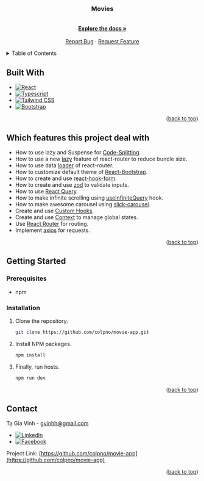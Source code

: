 <a name="readme-top"></a>

<!-- PROJECT LOGO -->
<br />
<div align="center">
<h3 align="center">Movies</h3>

  <p align="center">
    <br />
    <a href="https://github.com/colpno/movie-app/tree/master/docs"><strong>Explore the docs »</strong></a>
    <br />
    <br />
    <a href="https://github.com/colpno/movie-app/issues">Report Bug</a>
    ·
    <a href="https://github.com/colpno/movie-app/issues">Request Feature</a>
  </p>
</div>

<!-- TABLE OF CONTENTS -->
<details>
  <summary>Table of Contents</summary>
  <ol>
    <li>
      <ul>
        <li><a href="#built-with">Built With</a></li>
      </ul>
      <ul>
        <li><a href="#which-features-this-project-deal-with">Which features this project deal with</a></li>
      </ul>
    </li>
    <li>
      <a href="#getting-started">Getting Started</a>
      <ul>
        <li><a href="#prerequisites">Prerequisites</a></li>
        <li><a href="#installation">Installation</a></li>
      </ul>
    </li>
    <li><a href="#contact">Contact</a></li>
  </ol>
</details>

## Built With

- [![React][React.js]][React-url]
- [![Typescript][typescript-badge]][typescript-url]
- [![Tailwind CSS][tailwind-badge]][tailwind-url]
- [![Bootstrap][Bootstrap.com]][Bootstrap-url]

<p align="right">(<a href="#readme-top">back to top</a>)</p>

## Which features this project deal with

- How to use lazy and Suspense for [Code-Splitting](https://reactjs.org/docs/code-splitting.html).
- How to use a new [lazy](https://reactrouter.com/en/main/route/lazy) feature of react-router to reduce bundle size.
- How to use data [loader](https://reactrouter.com/en/main/route/loader) of react-router.
- How to customize default theme of [React-Bootstrap](https://react-bootstrap.netlify.app/).
- How to create and use [react-hook-form](https://react-hook-form.com/https://tanstack.com/query/v3/).
- How to create and use [zod](https://zod.dev/) to validate inputs.
- How to use [React Query](https://tanstack.com/query/v3/).
- How to make infinite scrolling using [useInfiniteQuery](https://tanstack.com/query/v4/docs/framework/react/reference/useInfiniteQuery) hook.
- How to make awesome carousel using [slick-carousel](https://react-slick.neostack.com).
- Create and use [Custom Hooks](https://reactjs.org/docs/hooks-custom.html).
- Create and use [Context](https://reactjs.org/docs/context.html) to manage global states.
- Use [React Router](https://reactrouter.com/en/main) for routing.
- Implement [axios](https://axios-http.com/docs/intro) for requests.

<p align="right">(<a href="#readme-top">back to top</a>)</p>

## Getting Started

### Prerequisites

- npm

### Installation

1. Clone the repository.

   ```sh
   git clone https://github.com/colpno/movie-app.git
   ```

2. Install NPM packages.

   ```sh
   npm install
   ```

3. Finally, run hosts.

   ```sh
   npm run dev
   ```

<p align="right">(<a href="#readme-top">back to top</a>)</p>

## Contact

Tạ Gia Vinh - gvinhh@gmail.com

- [![LinkedIn][linkedin-shield]][linkedin-url]
- [![Facebook][Facebook-shield]][Facebook-url]

Project Link: [https://github.com/colpno/movie-app](https://github.com/colpno/movie-app)

<p align="right">(<a href="#readme-top">back to top</a>)</p>

<!-- MARKDOWN LINKS & IMAGES -->
<!-- https://www.markdownguide.org/basic-syntax/#reference-style-links -->

[React.js]: https://img.shields.io/badge/React-61DAFB?style=for-the-badge&logo=react&logoColor=000000
[React-url]: https://reactjs.org/
[typescript-url]: https://www.typescriptlang.org/
[typescript-badge]: https://img.shields.io/badge/Typescript-3178C6?style=for-the-badge&logo=typescript&logoColor=FFFFFF
[Bootstrap.com]: https://img.shields.io/badge/Bootstrap-7952B3?style=for-the-badge&logo=bootstrap&logoColor=white
[Bootstrap-url]: https://getbootstrap.com
[tailwind-url]: https://tailwindcss.com/
[tailwind-badge]: https://img.shields.io/badge/Tailwind_CSS-06B6D4?style=for-the-badge&logo=tailwindcss&logoColor=FFFFFF
[Facebook-shield]: https://img.shields.io/badge/Facebook-0866FF?style=for-the-badge&logo=facebook&logoColor=FFFFFF
[Facebook-url]: https://www.facebook.com/profile.php?id=100005408149001
[linkedin-shield]: https://img.shields.io/badge/LinkedIn-0A66C2?style=for-the-badge&logo=linkedin&logoColor=FFFFFF
[linkedin-url]: https://www.linkedin.com/in/gia-vinh-t%E1%BA%A1-a2224b2a8

